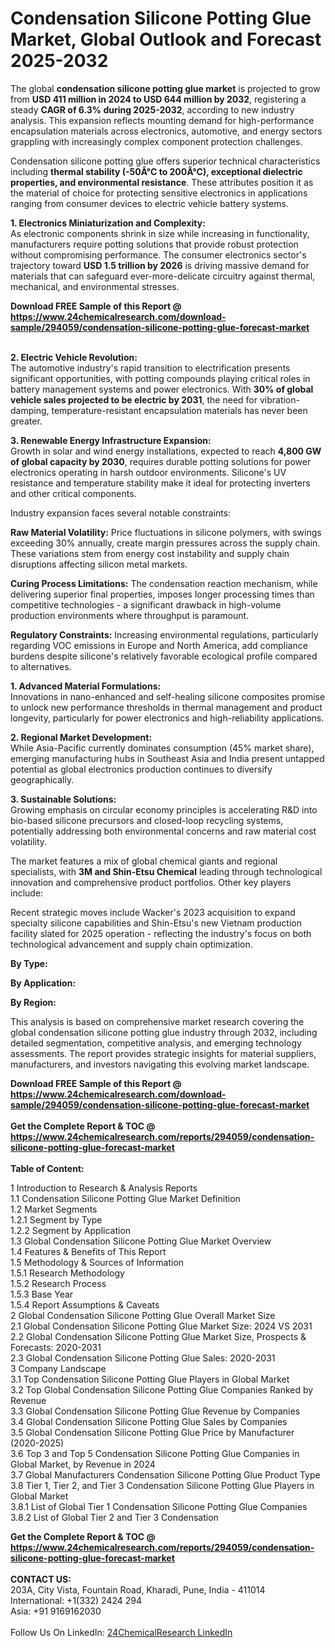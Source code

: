 <h1>Condensation Silicone Potting Glue Market, Global Outlook and Forecast 2025-2032</h1><p>The global <strong>condensation silicone potting glue market</strong> is projected to grow from <strong>USD 411 million in 2024 to USD 644 million by 2032</strong>, registering a steady <strong>CAGR of 6.3% during 2025-2032</strong>, according to new industry analysis. This expansion reflects mounting demand for high-performance encapsulation materials across electronics, automotive, and energy sectors grappling with increasingly complex component protection challenges.</p><p>Condensation silicone potting glue offers superior technical characteristics including <strong>thermal stability (-50Â°C to 200Â°C), exceptional dielectric properties, and environmental resistance</strong>. These attributes position it as the material of choice for protecting sensitive electronics in applications ranging from consumer devices to electric vehicle battery systems.</p><p><strong>1. Electronics Miniaturization and Complexity:</strong><br>
As electronic components shrink in size while increasing in functionality, manufacturers require potting solutions that provide robust protection without compromising performance. The consumer electronics sector's trajectory toward <strong>USD 1.5 trillion by 2026</strong> is driving massive demand for materials that can safeguard ever-more-delicate circuitry against thermal, mechanical, and environmental stresses.</p><div><b>Download FREE Sample of this Report @ 
            <a href="https://www.24chemicalresearch.com/download-sample/294059/condensation-silicone-potting-glue-forecast-market">
            https://www.24chemicalresearch.com/download-sample/294059/condensation-silicone-potting-glue-forecast-market</a></b></div><br><p><strong>2. Electric Vehicle Revolution:</strong><br>
The automotive industry's rapid transition to electrification presents significant opportunities, with potting compounds playing critical roles in battery management systems and power electronics. With <strong>30% of global vehicle sales projected to be electric by 2031</strong>, the need for vibration-damping, temperature-resistant encapsulation materials has never been greater.</p><p><strong>3. Renewable Energy Infrastructure Expansion:</strong><br>
Growth in solar and wind energy installations, expected to reach <strong>4,800 GW of global capacity by 2030</strong>, requires durable potting solutions for power electronics operating in harsh outdoor environments. Silicone's UV resistance and temperature stability make it ideal for protecting inverters and other critical components.</p><p>Industry expansion faces several notable constraints:</p><p><strong>Raw Material Volatility:</strong> Price fluctuations in silicone polymers, with swings exceeding 30% annually, create margin pressures across the supply chain. These variations stem from energy cost instability and supply chain disruptions affecting silicon metal markets.</p><p><strong>Curing Process Limitations:</strong> The condensation reaction mechanism, while delivering superior final properties, imposes longer processing times than competitive technologies - a significant drawback in high-volume production environments where throughput is paramount.</p><p><strong>Regulatory Constraints:</strong> Increasing environmental regulations, particularly regarding VOC emissions in Europe and North America, add compliance burdens despite silicone's relatively favorable ecological profile compared to alternatives.</p><p><strong>1. Advanced Material Formulations:</strong><br>
Innovations in nano-enhanced and self-healing silicone composites promise to unlock new performance thresholds in thermal management and product longevity, particularly for power electronics and high-reliability applications.</p><p><strong>2. Regional Market Development:</strong><br>
While Asia-Pacific currently dominates consumption (45% market share), emerging manufacturing hubs in Southeast Asia and India present untapped potential as global electronics production continues to diversify geographically.</p><p><strong>3. Sustainable Solutions:</strong><br>
Growing emphasis on circular economy principles is accelerating R&amp;D into bio-based silicone precursors and closed-loop recycling systems, potentially addressing both environmental concerns and raw material cost volatility.</p><p>The market features a mix of global chemical giants and regional specialists, with <strong>3M and Shin-Etsu Chemical</strong> leading through technological innovation and comprehensive product portfolios. Other key players include:</p><p>Recent strategic moves include Wacker's 2023 acquisition to expand specialty silicone capabilities and Shin-Etsu's new Vietnam production facility slated for 2025 operation - reflecting the industry's focus on both technological advancement and supply chain optimization.</p><p><strong>By Type:</strong></p><p><strong>By Application:</strong></p><p><strong>By Region:</strong></p><p>This analysis is based on comprehensive market research covering the global condensation silicone potting glue industry through 2032, including detailed segmentation, competitive analysis, and emerging technology assessments. The report provides strategic insights for material suppliers, manufacturers, and investors navigating this evolving market landscape.</p><div><b>Download FREE Sample of this Report @ 
            <a href="https://www.24chemicalresearch.com/download-sample/294059/condensation-silicone-potting-glue-forecast-market">
            https://www.24chemicalresearch.com/download-sample/294059/condensation-silicone-potting-glue-forecast-market</a></b></div><br><div><b>Get the Complete Report & TOC @ 
            <a href="https://www.24chemicalresearch.com/reports/294059/condensation-silicone-potting-glue-forecast-market">
            https://www.24chemicalresearch.com/reports/294059/condensation-silicone-potting-glue-forecast-market</a></b></div><br>
            <b>Table of Content:</b><p>1 Introduction to Research & Analysis Reports<br />
 1.1 Condensation Silicone Potting Glue Market Definition<br />
 1.2 Market Segments<br />
 1.2.1 Segment by Type<br />
 1.2.2 Segment by Application<br />
 1.3 Global Condensation Silicone Potting Glue Market Overview<br />
 1.4 Features & Benefits of This Report<br />
 1.5 Methodology & Sources of Information<br />
 1.5.1 Research Methodology<br />
 1.5.2 Research Process<br />
 1.5.3 Base Year<br />
 1.5.4 Report Assumptions & Caveats<br />
2 Global Condensation Silicone Potting Glue Overall Market Size<br />
 2.1 Global Condensation Silicone Potting Glue Market Size: 2024 VS 2031<br />
 2.2 Global Condensation Silicone Potting Glue Market Size, Prospects & Forecasts: 2020-2031<br />
 2.3 Global Condensation Silicone Potting Glue Sales: 2020-2031<br />
3 Company Landscape<br />
 3.1 Top Condensation Silicone Potting Glue Players in Global Market<br />
 3.2 Top Global Condensation Silicone Potting Glue Companies Ranked by Revenue<br />
 3.3 Global Condensation Silicone Potting Glue Revenue by Companies<br />
 3.4 Global Condensation Silicone Potting Glue Sales by Companies<br />
 3.5 Global Condensation Silicone Potting Glue Price by Manufacturer (2020-2025)<br />
 3.6 Top 3 and Top 5 Condensation Silicone Potting Glue Companies in Global Market, by Revenue in 2024<br />
 3.7 Global Manufacturers Condensation Silicone Potting Glue Product Type<br />
 3.8 Tier 1, Tier 2, and Tier 3 Condensation Silicone Potting Glue Players in Global Market<br />
 3.8.1 List of Global Tier 1 Condensation Silicone Potting Glue Companies<br />
 3.8.2 List of Global Tier 2 and Tier 3 Condensation</p><div><b>Get the Complete Report & TOC @ 
            <a href="https://www.24chemicalresearch.com/reports/294059/condensation-silicone-potting-glue-forecast-market">
            https://www.24chemicalresearch.com/reports/294059/condensation-silicone-potting-glue-forecast-market</a></b></div><br><b>CONTACT US:</b><br>
            203A, City Vista, Fountain Road, Kharadi, Pune, India - 411014<br>
            International: +1(332) 2424 294<br>
            Asia: +91 9169162030 <br><br>
            Follow Us On LinkedIn: <a href="https://www.linkedin.com/company/24chemicalresearch/">24ChemicalResearch LinkedIn</a>
